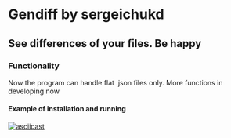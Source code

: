 # Gendiff by sergeichukd

## See differences of your files. Be happy

### Functionality
Now the program can handle flat .json files only. More functions in developing now

#### Example of installation and running
[![asciicast](https://asciinema.org/a/ehjtFMfZGhQxK7fPJtu0VwTPj.svg)](https://asciinema.org/a/ehjtFMfZGhQxK7fPJtu0VwTPj)